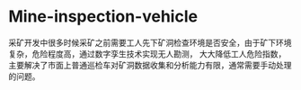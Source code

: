 # Mine-inspection-vehicle
采矿开发中很多时候采矿之前需要工人先下矿洞检查环境是否安全，由于矿下环境复杂，危险程度高，通过数字孪生技术实现无人勘测， 大大降低工人危险指数，主要解决了市面上普通巡检车对矿洞数据收集和分析能力有限，通常需要手动处理的问题。
